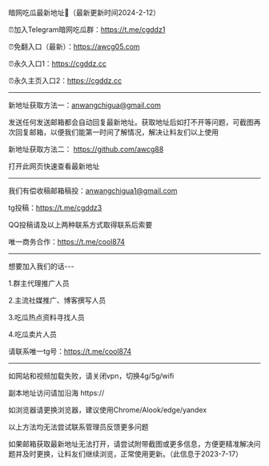 暗网吃瓜最新地址👋（最新更新时间2024-2-12）

⏰加入Telegram暗网吃瓜群：https://t.me/cgddz1

⏰免翻入口（最新）：https://awcg05.com

⏰永久入口1：https://cgddz.cc

⏰永久主页入口2：https://cgddz.cc

************************************************************************************************************************************

新地址获取方法一：anwangchigua@gmail.com

发送任何发送邮箱都会自动回复最新地址。获取地址后如打不开等问题，可截图再次回复邮箱，以便我们能第一时间了解情况，解决让料友们以上使用

新地址获取方法二： https://github.com/awcg88

打开此网页快速查看最新地址
***********************************************************************************************************************************
我们有偿收稿邮箱稿投：anwangchigua1@gmail.com

tg投稿：https://t.me/cgddz3

QQ投稿请及以上两种联系方式取得联系后索要

唯一商务合作：https://t.me/cool874
***********************************************************************************************************************************
想要加入我们的话---

1.群主代理推广人员

2.主流社媒推广、博客撰写人员

3.吃瓜热点资料寻找人员

4.吃瓜卖片人员

请联系唯一tg号：https://t.me/cool874
***********************************************************************************************************************************

如网站和视频加载失败，请关闭vpn，切换4g/5g/wifi

副本地址访问请加沿海 https://

如浏览器请更换浏览器，建议使用Chrome/Alook/edge/yandex

以上方法均无法尝试联系管理员反馈更多问题

如果邮箱获取最新地址无法打开，请尝试附带截图或更多信息，方便更精准解决问题并及时更换，让料友们继续浏览，正常使用更新。（此信息于2023-7-17）





